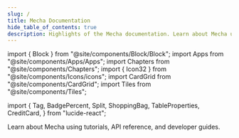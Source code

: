 ```yaml
---
slug: /
title: Mecha Documentation
hide_table_of_contents: true
description: Highlights of the Mecha documentation. Learn about Mecha using tutorials, API reference, and developer guides.
---
```


<style>
  {`
    /* Hack to prevent overflow, not possible to have it on other pages due to position sticky used in TOC */
    main .container {
        position: relative;
        overflow: hidden;
    }
`}
</style>

import { Block } from "@site/components/Block/Block";
import Apps from "@site/components/Apps/Apps";
import Chapters from "@site/components/Chapters";
import { Icon32 } from "@site/components/Icons/icons";
import CardGrid from "@site/components/CardGrid";
import Tiles from "@site/components/Tiles";

import {
  Tag,
  BadgePercent,
  Split,
  ShoppingBag,
  TableProperties,
  CreditCard,
} from "lucide-react";

<Tiles />

Learn about Mecha using tutorials, API reference, and developer guides.

<!-- <CardGrid>

    [<Icon32 name={"play"} /> **Quickstart** Explore tutorials to get up and running quickly.](quickstart/cloud.mdx)

    [<Icon32 name={"api"} /> **API Reference** Lookup GraphQL types, queries and mutations.](api-reference/api-reference.mdx)

    [<Icon32 name={"feature"} /> **Why Mecha** Learn about product vision and architecture.](overview/why-Mecha/headless.mdx)

    [<Icon32 name={"buildApp"} /> **Build Apps** Build integrations and dashboard apps.](developer/extending/apps/overview.mdx)

</CardGrid> -->

<!-- <Block title="Core concepts" >
    <Chapters >
        [<Tag size={16} strokeWidth={1.5}/> **Products** _Configure catalog._](developer/products/overview.mdx)

        [<ShoppingBag size={16} strokeWidth={1.5}/> **Checkout** _Business logic of checkout._](developer/checkout/overview.mdx)

        [<Split size={16} strokeWidth={1.5}/> **Channels** _Multi channel configuration._](developer/channels/overview.mdx)

        [<BadgePercent size={16} strokeWidth={1.5}/> **Promotions** _Vouchers and discounts._](developer/discounts/promotions.mdx)

        [<TableProperties size={16} strokeWidth={1.5}/> **Attributes** _Custom fields._](developer/attributes/overview.mdx)

        [<CreditCard size={16} strokeWidth={1.5}/> **Payments** _Payment integrations and API._](developer/payments/overview.mdx)
    </Chapters>

</Block>

<Block title={"Apps"}>
  <Apps />
</Block> -->
